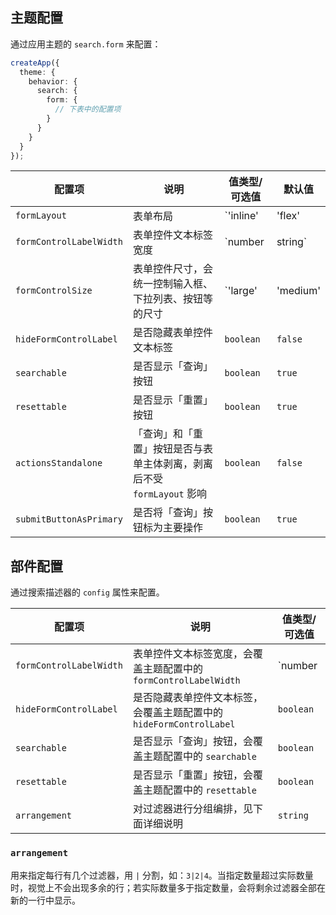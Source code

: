 ## 主题配置

通过应用主题的 `search.form` 来配置：

```typescript
createApp({
  theme: {
    behavior: {
      search: {
        form: {
          // 下表中的配置项
        }
      }
    }
  }
});
```

| 配置项 | 说明 | 值类型/可选值 | 默认值 |
| --- | --- | --- | --- |
| `formLayout` | 表单布局 | `'inline' | 'flex' | 'grid'` | `'inline'` |
| `formControlLabelWidth` | 表单控件文本标签宽度 | `number | string` | - |
| `formControlSize` | 表单控件尺寸，会统一控制输入框、下拉列表、按钮等的尺寸 | `'large' | 'medium' | 'small'` | `'medium'` |
| `hideFormControlLabel` | 是否隐藏表单控件文本标签 | `boolean` | `false` |
| `searchable` | 是否显示「查询」按钮 | `boolean` | `true` |
| `resettable` | 是否显示「重置」按钮 | `boolean` | `true` |
| `actionsStandalone` | 「查询」和「重置」按钮是否与表单主体剥离，剥离后不受 `formLayout` 影响 | `boolean` | `false` |
| `submitButtonAsPrimary` | 是否将「查询」按钮标为主要操作 | `boolean` | `true` |


## 部件配置

通过搜索描述器的 `config` 属性来配置。

| 配置项 | 说明 | 值类型/可选值 |
| --- | --- | --- |
| `formControlLabelWidth` | 表单控件文本标签宽度，会覆盖主题配置中的 `formControlLabelWidth` | `number | string` |
| `hideFormControlLabel` | 是否隐藏表单控件文本标签，会覆盖主题配置中的 `hideFormControlLabel` | `boolean` |
| `searchable` | 是否显示「查询」按钮，会覆盖主题配置中的 `searchable` | `boolean` |
| `resettable` | 是否显示「重置」按钮，会覆盖主题配置中的 `resettable` | `boolean` |
| `arrangement` | 对过滤器进行分组编排，见下面详细说明 | `string` |


### `arrangement`

用来指定每行有几个过滤器，用 `|` 分割，如：`3|2|4`。当指定数量超过实际数量时，视觉上不会出现多余的行；若实际数量多于指定数量，会将剩余过滤器全部在新的一行中显示。
